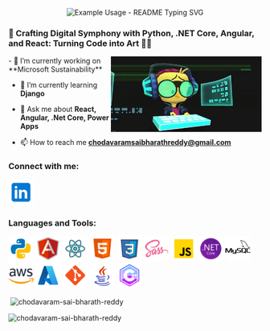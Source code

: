<p align="center">
    <img src="https://readme-typing-svg.demolab.com/?lines=Hi+<+developers/+>!👋;Welcome+to+my+profile!;I+am+a+Full+Stack+Developer+💻👾👨‍💻&font=Fira%20Code&center=true&width=450&height=100&duration=2500&pause=1000"     alt="Example Usage - README Typing SVG">
</p>
<h3 align="left">🌟 Crafting Digital Symphony with Python, .NET Core, Angular, and React: Turning Code into Art 🎨🚀</h3>
<img align="right" src="Icons/icon-crazy.gif" alt="typing gif" width="300" height="150"/>
- 🔭 I’m currently working on **Microsoft Sustainability**

- 🌱 I’m currently learning **Django**

- 💬 Ask me about **React, Angular, .Net Core, Power Apps**

- 📫 How to reach me **chodavaramsaibharathreddy@gmail.com**

<h3 align="left">Connect with me:</h3>
<p align="left">
    <a href="https://www.linkedin.com/in/chodavaram-sai-bharath-reddy-6ab3b1205/" target="_blank" >
        <img src="Icons/icon-linked-in.png" alt="chodavaram sai bharath reddy" height="50" width="50" />
    </a>
</p>

<h3 align="left">Languages and Tools:</h3>
<p align="left"> 
    <a href="https://www.python.org/" target="_blank" ><img src="Icons/icon-python.png" alt="python" width="50" height="50"/></a>
    <a href="https://angular.io/" target="_blank" ><img src="Icons/icon-angular.png" alt="angular icon" width="50" height="50" /></a>
    <a href="https://react.dev/" target="_blank" ><img src="Icons/icon-react.png" alt="react" width="50" height="50"/></a>
    <a href="https://www.w3schools.com/html/" target="_blank" ><img src="Icons/icon-html5.png" alt="html5" width="50" height="50"/></a>
    <a href="https://www.w3schools.com/css/" target="_blank" ><img src="Icons/icon-css.png" alt="css3" width="50" height="50"/></a>
    <a href="https://sass-lang.com/" target="_blank" ><img src="Icons/icon-sass.png" alt="sass" width="50" height="50"/></a>
    <a href="https://www.w3schools.com/js/" target="_blank" ><img src="Icons/icon-js.png" alt="java script" width="50" height="50"/></a>
    <a href="https://dotnet.microsoft.com/" target="_blank" ><img src="Icons/icon-dotnet-framework.png" alt="dotnet" width="50" height="50"/></a>
    <a href="https://www.mysql.com/" target="_blank" ><img src="Icons/icon-mysql.png" alt="mysql" width="50" height="50"/></a>
    <a href="https://aws.amazon.com/" target="_blank" ><img src="Icons/icon-aws.png" alt="aws" width="50" height="50"/></a>
    <a href="https://azure.microsoft.com/" target="_blank" ><img src="Icons/icon-azure.png" alt="azure" width="50" height="50"/></a>
    <a href="https://git-scm.com/" target="_blank" ><img src="Icons/icon-git.png" alt="git" width="50" height="50"/></a>
    <a href="https://www.java.com/" target="_blank" ><img src="Icons/icon-java.png" alt="java" width="50" height="50"/></a>
    <a href="https://www.geeksforgeeks.org/c-plus-plus" target="_blank"><img src="Icons/icon-c.png" alt="c plus plus" width="50" height="50"/></a>
</p>

<p>&nbsp;<img align="center" src="https://github-readme-stats.vercel.app/api?username=chodavaram-sai-bharath-reddy&show_icons=true&locale=en" alt="chodavaram-sai-bharath-reddy" /></p>

<p><img align="center" src="https://github-readme-streak-stats.herokuapp.com/?user=chodavaram-sai-bharath-reddy&" alt="chodavaram-sai-bharath-reddy" /></p>
